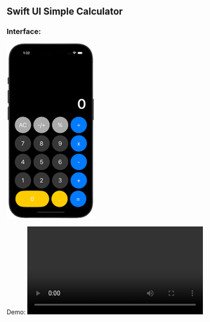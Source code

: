 ## Swift UI Simple Calculator
### Interface:
<img src="calculator.png" alt="Interface" height="400"/>

Demo:
<video src='https://github.com/bISHAL-2001/SWIFT_UI-Calculator/assets/81809899/eb000ded-2c58-480d-a419-4b331c8bd134' alt="Demo" height="200"/>




